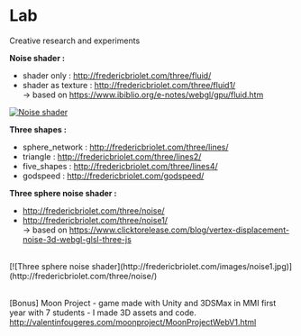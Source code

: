 # Lab
Creative research and experiments

**Noise shader :**
- shader only : http://fredericbriolet.com/three/fluid/
- shader as texture : http://fredericbriolet.com/three/fluid1/ <br/>
-> based on https://www.ibiblio.org/e-notes/webgl/gpu/fluid.htm

[![Noise shader](http://fredericbriolet.com/images/fluid3.jpg)](http://fredericbriolet.com/three/fluid/)


**Three shapes :**
- sphere_network : http://fredericbriolet.com/three/lines/
- triangle : http://fredericbriolet.com/three/lines2/
- five_shapes : http://fredericbriolet.com/three/lines4/
- godspeed : http://fredericbriolet.com/godspeed/

**Three sphere noise shader :** <br/>
- http://fredericbriolet.com/three/noise/
- http://fredericbriolet.com/three/noise1/ <br/>
-> based on https://www.clicktorelease.com/blog/vertex-displacement-noise-3d-webgl-glsl-three-js
<br/>
[![Three sphere noise shader](http://fredericbriolet.com/images/noise1.jpg)](http://fredericbriolet.com/three/noise/)
<br/>
<br/>


[Bonus] Moon Project - game made with Unity and 3DSMax in MMI first year with 7 students - I made 3D assets and code.
http://valentinfougeres.com/moonproject/MoonProjectWebV1.html
